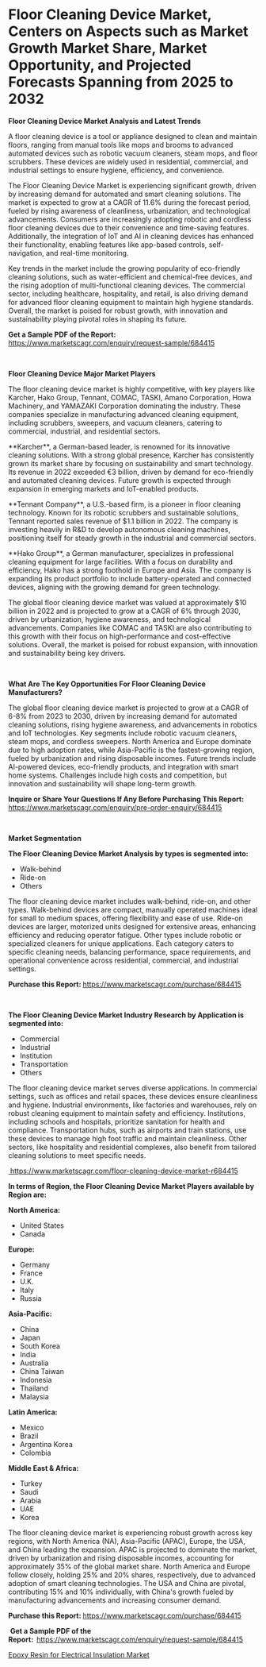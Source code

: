 <p><h1>Floor Cleaning Device Market, Centers on Aspects such as Market Growth Market Share, Market Opportunity, and Projected Forecasts Spanning from 2025 to 2032</h1></p><p><strong>Floor Cleaning Device Market Analysis and Latest Trends</strong></p>
<p><p>A floor cleaning device is a tool or appliance designed to clean and maintain floors, ranging from manual tools like mops and brooms to advanced automated devices such as robotic vacuum cleaners, steam mops, and floor scrubbers. These devices are widely used in residential, commercial, and industrial settings to ensure hygiene, efficiency, and convenience.</p><p>The Floor Cleaning Device Market is experiencing significant growth, driven by increasing demand for automated and smart cleaning solutions. The market is expected to grow at a CAGR of 11.6% during the forecast period, fueled by rising awareness of cleanliness, urbanization, and technological advancements. Consumers are increasingly adopting robotic and cordless floor cleaning devices due to their convenience and time-saving features. Additionally, the integration of IoT and AI in cleaning devices has enhanced their functionality, enabling features like app-based controls, self-navigation, and real-time monitoring.</p><p>Key trends in the market include the growing popularity of eco-friendly cleaning solutions, such as water-efficient and chemical-free devices, and the rising adoption of multi-functional cleaning devices. The commercial sector, including healthcare, hospitality, and retail, is also driving demand for advanced floor cleaning equipment to maintain high hygiene standards. Overall, the market is poised for robust growth, with innovation and sustainability playing pivotal roles in shaping its future.</p></p>
<p><strong>Get a Sample PDF of the Report:&nbsp;</strong> <a href="https://www.marketscagr.com/enquiry/request-sample/684415?utm_campaign=1902&utm_medium=2&utm_source=Github&utm_content=ia&utm_term=20012025&utm_id=floor-cleaning-device">https://www.marketscagr.com/enquiry/request-sample/684415</a></p>
<p>&nbsp;</p>
<p><strong>Floor Cleaning Device Major Market Players</strong></p>
<p><p>The floor cleaning device market is highly competitive, with key players like Karcher, Hako Group, Tennant, COMAC, TASKI, Amano Corporation, Howa Machinery, and YAMAZAKI Corporation dominating the industry. These companies specialize in manufacturing advanced cleaning equipment, including scrubbers, sweepers, and vacuum cleaners, catering to commercial, industrial, and residential sectors.</p><p>**Karcher**, a German-based leader, is renowned for its innovative cleaning solutions. With a strong global presence, Karcher has consistently grown its market share by focusing on sustainability and smart technology. Its revenue in 2022 exceeded €3 billion, driven by demand for eco-friendly and automated cleaning devices. Future growth is expected through expansion in emerging markets and IoT-enabled products.</p><p>**Tennant Company**, a U.S.-based firm, is a pioneer in floor cleaning technology. Known for its robotic scrubbers and sustainable solutions, Tennant reported sales revenue of $1.1 billion in 2022. The company is investing heavily in R&D to develop autonomous cleaning machines, positioning itself for steady growth in the industrial and commercial sectors.</p><p>**Hako Group**, a German manufacturer, specializes in professional cleaning equipment for large facilities. With a focus on durability and efficiency, Hako has a strong foothold in Europe and Asia. The company is expanding its product portfolio to include battery-operated and connected devices, aligning with the growing demand for green technology.</p><p>The global floor cleaning device market was valued at approximately $10 billion in 2022 and is projected to grow at a CAGR of 6% through 2030, driven by urbanization, hygiene awareness, and technological advancements. Companies like COMAC and TASKI are also contributing to this growth with their focus on high-performance and cost-effective solutions. Overall, the market is poised for robust expansion, with innovation and sustainability being key drivers.</p></p>
<p>&nbsp;</p>
<p><strong>What Are The Key Opportunities For Floor Cleaning Device Manufacturers?</strong></p>
<p><p>The global floor cleaning device market is projected to grow at a CAGR of 6-8% from 2023 to 2030, driven by increasing demand for automated cleaning solutions, rising hygiene awareness, and advancements in robotics and IoT technologies. Key segments include robotic vacuum cleaners, steam mops, and cordless sweepers. North America and Europe dominate due to high adoption rates, while Asia-Pacific is the fastest-growing region, fueled by urbanization and rising disposable incomes. Future trends include AI-powered devices, eco-friendly products, and integration with smart home systems. Challenges include high costs and competition, but innovation and sustainability will shape long-term growth.</p></p>
<p><strong>Inquire or Share Your Questions If Any Before Purchasing This Report:</strong> <a href="https://www.marketscagr.com/enquiry/pre-order-enquiry/684415?utm_campaign=1902&utm_medium=2&utm_source=Github&utm_content=ia&utm_term=20012025&utm_id=floor-cleaning-device">https://www.marketscagr.com/enquiry/pre-order-enquiry/684415</a></p>
<p>&nbsp;</p>
<p><strong>Market Segmentation</strong></p>
<p><strong>The Floor Cleaning Device Market Analysis by types is segmented into:</strong></p>
<p><ul><li>Walk-behind</li><li>Ride-on</li><li>Others</li></ul></p>
<p><p>The floor cleaning device market includes walk-behind, ride-on, and other types. Walk-behind devices are compact, manually operated machines ideal for small to medium spaces, offering flexibility and ease of use. Ride-on devices are larger, motorized units designed for extensive areas, enhancing efficiency and reducing operator fatigue. Other types include robotic or specialized cleaners for unique applications. Each category caters to specific cleaning needs, balancing performance, space requirements, and operational convenience across residential, commercial, and industrial settings.</p></p>
<p><strong>Purchase this Report:&nbsp;</strong><a href="https://www.marketscagr.com/purchase/684415?utm_campaign=1902&utm_medium=2&utm_source=Github&utm_content=ia&utm_term=20012025&utm_id=floor-cleaning-device">https://www.marketscagr.com/purchase/684415</a></p>
<p>&nbsp;</p>
<p><strong>The Floor Cleaning Device Market Industry Research by Application is segmented into:</strong></p>
<p><ul><li>Commercial</li><li>Industrial</li><li>Institution</li><li>Transportation</li><li>Others</li></ul></p>
<p><p>The floor cleaning device market serves diverse applications. In commercial settings, such as offices and retail spaces, these devices ensure cleanliness and hygiene. Industrial environments, like factories and warehouses, rely on robust cleaning equipment to maintain safety and efficiency. Institutions, including schools and hospitals, prioritize sanitation for health and compliance. Transportation hubs, such as airports and train stations, use these devices to manage high foot traffic and maintain cleanliness. Other sectors, like hospitality and residential complexes, also benefit from tailored cleaning solutions to meet specific needs.</p></p>
<p><a href="https://www.marketscagr.com/floor-cleaning-device-market-r684415?utm_campaign=1902&utm_medium=2&utm_source=Github&utm_content=ia&utm_term=20012025&utm_id=floor-cleaning-device">&nbsp;https://www.marketscagr.com/floor-cleaning-device-market-r684415</a></p>
<p><strong>In terms of Region, the Floor Cleaning Device Market Players available by Region are:</strong></p>
<p>
    <p> <strong> North America: </strong>
        <ul>
            <li>United States</li>
            <li>Canada</li>
        </ul>
        </p> 
    <p> <strong> Europe: </strong>
        <ul>
            <li>Germany</li>
            <li>France</li>
            <li>U.K.</li>
            <li>Italy</li>
            <li>Russia</li>
        </ul>
        </p> 
    <p> <strong> Asia-Pacific: </strong>
        <ul>
            <li>China</li>
            <li>Japan</li>
            <li>South Korea</li>
            <li>India</li>
            <li>Australia</li>
            <li>China Taiwan</li>
            <li>Indonesia</li>
            <li>Thailand</li>
            <li>Malaysia</li>
        </ul>
        </p> 
    <p> <strong> Latin America: </strong>
        <ul>
            <li>Mexico</li>
            <li>Brazil</li>
            <li>Argentina Korea</li>
            <li>Colombia</li>
        </ul>
        </p> 
    <p> <strong> Middle East & Africa: </strong>
        <ul>
            <li>Turkey</li>
            <li>Saudi</li>
            <li>Arabia</li>
            <li>UAE</li>
            <li>Korea</li>
        </ul>
    </p>
    </p>
<p><p>The floor cleaning device market is experiencing robust growth across key regions, with North America (NA), Asia-Pacific (APAC), Europe, the USA, and China leading the expansion. APAC is projected to dominate the market, driven by urbanization and rising disposable incomes, accounting for approximately 35% of the global market share. North America and Europe follow closely, holding 25% and 20% shares, respectively, due to advanced adoption of smart cleaning technologies. The USA and China are pivotal, contributing 15% and 10% individually, with China's growth fueled by manufacturing advancements and increasing consumer demand.</p></p>
<p><strong>Purchase this Report: </strong><a href="https://www.marketscagr.com/purchase/684415?utm_campaign=1902&utm_medium=2&utm_source=Github&utm_content=ia&utm_term=20012025&utm_id=floor-cleaning-device">https://www.marketscagr.com/purchase/684415</a></p>
<p>&nbsp;<strong>Get a Sample PDF of the Report:&nbsp;&nbsp;</strong><a href="https://www.marketscagr.com/enquiry/request-sample/684415?utm_campaign=1902&utm_medium=2&utm_source=Github&utm_content=ia&utm_term=20012025&utm_id=floor-cleaning-device">https://www.marketscagr.com/enquiry/request-sample/684415</a></p>
<p><strong></strong></p>
<p><p><a href="https://github.com/FassouRP/Market-Research-Report-List-6/blob/main/epoxy-resin-for-electrical-insulation-market.md?utm_campaign=1902&utm_medium=2&utm_source=Github&utm_content=ia&utm_term=20012025&utm_id=floor-cleaning-device">Epoxy Resin for Electrical Insulation Market</a></p></p>